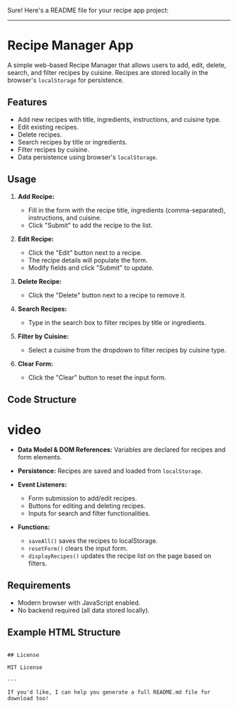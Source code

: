 Sure! Here's a README file for your recipe app project:

---

# Recipe Manager App

A simple web-based Recipe Manager that allows users to add, edit, delete, search, and filter recipes by cuisine. Recipes are stored locally in the browser's `localStorage` for persistence.

## Features

* Add new recipes with title, ingredients, instructions, and cuisine type.
* Edit existing recipes.
* Delete recipes.
* Search recipes by title or ingredients.
* Filter recipes by cuisine.
* Data persistence using browser's `localStorage`.

## Usage

1. **Add Recipe:**

   * Fill in the form with the recipe title, ingredients (comma-separated), instructions, and cuisine.
   * Click "Submit" to add the recipe to the list.

2. **Edit Recipe:**

   * Click the "Edit" button next to a recipe.
   * The recipe details will populate the form.
   * Modify fields and click "Submit" to update.

3. **Delete Recipe:**

   * Click the "Delete" button next to a recipe to remove it.

4. **Search Recipes:**

   * Type in the search box to filter recipes by title or ingredients.

5. **Filter by Cuisine:**

   * Select a cuisine from the dropdown to filter recipes by cuisine type.

6. **Clear Form:**

   * Click the "Clear" button to reset the input form.

## Code Structure

# video








* **Data Model & DOM References:**
  Variables are declared for recipes and form elements.

* **Persistence:**
  Recipes are saved and loaded from `localStorage`.

* **Event Listeners:**

  * Form submission to add/edit recipes.
  * Buttons for editing and deleting recipes.
  * Inputs for search and filter functionalities.

* **Functions:**

  * `saveAll()` saves the recipes to localStorage.
  * `resetForm()` clears the input form.
  * `displayRecipes()` updates the recipe list on the page based on filters.

## Requirements

* Modern browser with JavaScript enabled.
* No backend required (all data stored locally).

## Example HTML Structure


```

## License

MIT License

---

If you'd like, I can help you generate a full README.md file for download too!
